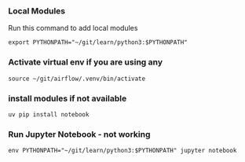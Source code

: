 
### Local Modules

Run this command to add local modules 

```shell
export PYTHONPATH="~/git/learn/python3:$PYTHONPATH"
```
### Activate virtual env if you are using any

```shell
source ~/git/airflow/.venv/bin/activate
```

### install modules if not available

```shell
uv pip install notebook
```

### Run Jupyter Notebook - not working

```shell
env PYTHONPATH="~/git/learn/python3:$PYTHONPATH" jupyter notebook
```
